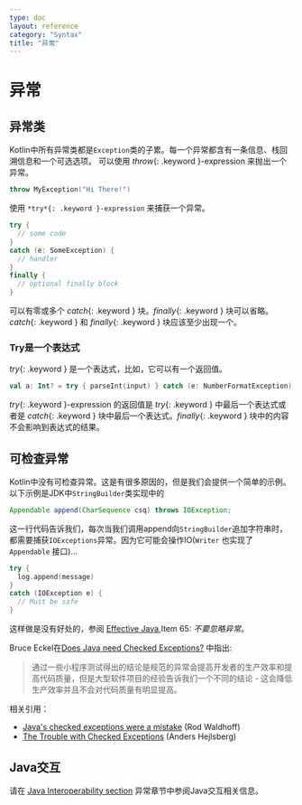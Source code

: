 ```yaml
---
type: doc
layout: reference
category: "Syntax"
title: "异常"
---
```


# 异常

## 异常类

Kotlin中所有异常类都是`Exception`类的子累。每一个异常都含有一条信息、栈回溯信息和一个可选选项。
可以使用 *throw*{: .keyword }-expression 来抛出一个异常。

``` kotlin
throw MyException("Hi There!")
```

使用 `*try*{: .keyword }-expression` 来捕获一个异常。

``` kotlin
try {
  // some code
}
catch (e: SomeException) {
  // handler
}
finally {
  // optional finally block
}
```

可以有零或多个 *catch*{: .keyword } 块。*finally*{: .keyword } 块可以省略。*catch*{: .keyword } 和 *finally*{: .keyword } 块应该至少出现一个。

### Try是一个表达式

*try*{: .keyword } 是一个表达式，比如，它可以有一个返回值。


``` kotlin
val a: Int? = try { parseInt(input) } catch (e: NumberFormatException) { null }
```

*try*{: .keyword }-expression 的返回值是 *try*{: .keyword } 中最后一个表达式或者是 *catch*{: .keyword } 块中最后一个表达式。*finally*{: .keyword } 块中的内容不会影响到表达式的结果。

## 可检查异常

Kotlin中没有可检查异常。这是有很多原因的，但是我们会提供一个简单的示例。
以下示例是JDK中`StringBuilder`类实现中的

``` java
Appendable append(CharSequence csq) throws IOException;
```

这一行代码告诉我们，每次当我们调用append向`StringBuilder`追加字符串时，都需要捕获`IOExceptions`异常。因为它可能会操作IO(`Writer` 也实现了 `Appendable` 接口)...

``` kotlin
try {
  log.append(message)
}
catch (IOException e) {
  // Must be safe
}
```

这样做是没有好处的，参阅 [Effective Java](http://www.oracle.com/technetwork/java/effectivejava-136174.html),Item 65: *不要忽略异常*。

Bruce Eckel在[Does Java need Checked Exceptions?](http://www.mindview.net/Etc/Discussions/CheckedExceptions) 中指出:


> 通过一些小程序测试得出的结论是规范的异常会提高开发者的生产效率和提高代码质量，但是大型软件项目的经验告诉我们一个不同的结论 - 这会降低生产效率并且不会对代码质量有明显提高。

相关引用：

* [Java's checked exceptions were a mistake](http://radio-weblogs.com/0122027/stories/2003/04/01/JavasCheckedExceptionsWereAMistake.html) (Rod Waldhoff)
* [The Trouble with Checked Exceptions](http://www.artima.com/intv/handcuffs.html) (Anders Hejlsberg)

## Java交互

请在 [Java Interoperability section](java-interop.html) 异常章节中参阅Java交互相关信息。


